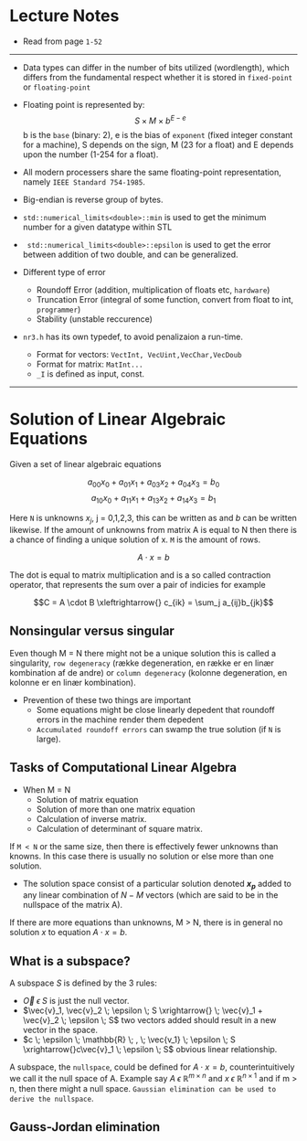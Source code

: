 # Lecture Notes

- Read from page `1-52`

---

- Data types can differ in the number of bits utilized (wordlength), which differs from the fundamental respect whether it is stored in ``fixed-point`` or ``floating-point``
- Floating point is represented by: 
  $$ S \times M \times b^{E-e}$$
b is the `base` (binary: 2), e is the bias of `exponent` (fixed integer constant for a machine), S depends on the sign, M (23 for a float) and E depends upon the number (1-254 for a float).
- All modern processers share the same floating-point representation, namely `IEEE Standard 754-1985`.
- Big-endian is reverse group of bytes.
- `` std::numerical_limits<double>::min `` is used to get the minimum number for a given datatype within STL
- `` std::numerical_limits<double>::epsilon`` is used to get the error between addition of two double, and can be generalized.
- Different type of error 
  - Roundoff Error (addition, multiplication of floats etc, `hardware`)
  - Truncation Error (integral of some function, convert from float to int, `programmer`)
  - Stability (unstable reccurence)


- ``nr3.h`` has its own typedef, to avoid penalizaion a run-time.
  - Format for vectors: `VectInt, VecUint,VecChar,VecDoub`
  - Format for matrix: `MatInt...`
  - `_I` is defined as input, const.

---

# Solution of Linear Algebraic Equations

Given a set of linear algebraic equations 

$$ a_{00}x_0 + a_{01}x_1 +  a_{03}x_2 +  a_{04}x_3 = b_0$$
$$ a_{10}x_0 + a_{11}x_1 +  a_{13}x_2 +  a_{14}x_3 = b_1$$

Here `N` is unknowns $x_j$, j = 0,1,2,3, this can be written as and $b$ can be written likewise. If the amount of unknowns from matrix A is equal to N then there is a chance of finding a unique solution of x. `M` is the amount of rows.

$$ A \cdot x = b$$

The dot is equal to matrix multiplication and is a so called contraction operator, that represents the sum over a pair of indicies for example

$$C = A \cdot B \xleftrightarrow{} c_{ik} = \sum_j a_{ij}b_{jk}$$ 

## Nonsingular versus singular

Even though M = N there might not be a unique solution this is called a singularity, `row degeneracy` (række degeneration, en række er en linær kombination af de andre) or `column degeneracy` (kolonne degeneration, en kolonne er en linær kombination).

- Prevention of these two things are important
  - Some equations might be close linearly depedent that roundoff errors in the machine render them depedent
  - `Accumulated roundoff errors` can swamp the true solution (if `N` is large).

## Tasks of Computational Linear Algebra
- When M = N
  - Solution of matrix equation 
  - Solution of more than one matrix equation
  - Calculation of inverse matrix.
  - Calculation of determinant of square matrix.

If `M < N` or the same size, then there is effectively fewer unknowns than knowns. In this case there is usually no solution or else more than one solution. 

- The solution space consist of a particular solution denoted **$x_p$**  added to any linear combination of $N-M$ vectors (which are said to be in the nullspace of the matrix A).

If there are more equations than unknowns, M > N, there is in general no solution $x$ to equation $A \cdot x = b$.

## What is a subspace?

A subspace $S$ is defined by the 3 rules:

- $\vec{O} \; \epsilon \; S$ is just the null vector.
- $\vec{v}_1, \vec{v}_2 \; \epsilon \; S \xrightarrow{} \; \vec{v}_1 + \vec{v}_2 \; \epsilon \; S$ two vectors added should result in a new vector in the space.
- $c \; \epsilon \; \mathbb{R} \; , \; \vec{v_1} \; \epsilon \; S \xrightarrow{}c\vec{v}_1 \; \epsilon \; S$ obvious linear relationship.

A subspace, the `nullspace`, could be defined for $A\cdot x = b$, counterintuitively we call it the null space of A. Example say $A \; \epsilon \; \mathbb{R}^{m\times n}$ and $x \; \epsilon \; \mathbb{R}^{n\times1}$ and if m > n, then there might a null space. ``Gaussian elimination can be used to derive the nullspace``.



## Gauss-Jordan elimination

